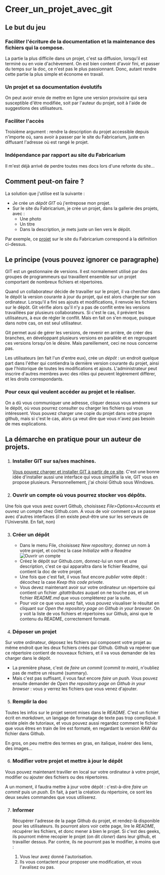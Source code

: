 # Creer_un_projet_avec_git
 ## Le but du jeu

### Faciliter l'écriture de la documentation et la maintenance des fichiers qui la compose. 
La partie la plus difficile dans un projet, c'est sa diffusion, lorsqu'il est terminé ou en voie d'achèvement. 
On est bien content d'avoir fini, et passer du temps sur la doc, ce n'est pas le plus passionnant. Donc, autant 
rendre cette partie la plus simple et économe en travail. 

### Un projet et sa documentation évolutifs
On peut avoir envie de mettre en ligne une version provisoire qui sera susceptible d'être modifiée, 
soit par l'auteur du projet, soit à l'aide de suggestions des utilisateurs. 

### Faciliter l'accès
Troisième argument : rendre la description du projet accessible depuis n'importe où, sans avoir à passer par le site du Fabricarium, 
juste en diffusant l'adresse où est rangé le projet. 

### Indépendance par rapport au site du Fabricarium
Il m'est déjà arrivé de perdre toutes mes docs lors d'une refonte du site...

## Comment peut-on faire ? 
La solution que j'utilise est la suivante : 
* Je crée un *dépôt GIT* où j'entrepose mon projet. 
* Sur le site du Fabricarium, je crée un projet, dans la gallerie des projets, avec : 
    * Une photo
    * Un titre
    * Dans la description, je mets juste un lien vers le dépôt.

Par exemple, ce [projet](https://fabricarium-fabmanager.polytech-lille.fr/#!/projects/martin-s-menace-un-puzzle-tres-enervant-a-decouper-au-laser) sur le site
du Fabricarium correspond à la définition ci-dessus.

## Le principe (vous pouvez ignorer ce paragraphe)

GIT est un gestionnaire de versions. Il est normalement utilisé par des groupes de programmeurs qui travaillent ensemble sur un projet comportant de nombreux fichiers et répertoires. 

Quand un collaborateur décide de travailler sur le projet, il va chercher dans le dépôt la version courante à jour du projet, qui est alors chargée sur son ordinateur. Lorsqu'il a fini ses ajouts et modifications, il renvoie les fichiers sur le dépôt. Git vérifie alors qu'il n'y a pas de conflit entre les versions travaillées par plusieurs collaborateurs. Si c'est le cas, il prévient les utilisateurs, à eux de régler le conflit. Mais en fait on s'en moque, puisque dans notre cas, on est seul utilisateur. 

Git permet ausi de gérer les versions, de revenir en arrière, de créer des branches, en développant plusieurs versions en parallèle et en regroupant ces versions lorsqu'on le désire. Mais pareillement, ceci ne nous concerne pas. 

 Les utilisateurs (en fait l'un d'entre eux), crée un *dépôt* : un endroit quelque part dans l'éther qui contiendra la dernière version courante du projet, ainsi que l'historique
de toutes les modifications et ajouts. L'administrateur peut inscrire d'autres membres avec des rôles qui peuvent légèrement différer, et les droits correspondants. 

### Pour ceux qui veulent accéder au projet et le réaliser.

On a dû vous communiquer une adresse, cliquer dessus vous aménera sur le dépôt, où vous pourrez consulter ou charger les fichiers qui vous intéressent. Vous pouvez charger une copie du projet 
dans votre propre github, mais si c'est le cas, alors ça veut dire que vous n'avez pas besoin de mes explications. 
 
## La démarche en pratique pour un  auteur de projets.
1. ### Installer GIT sur sa/ses machines. 
	[Vous pouvez charger et installer GIT à partir de ce site](https://git-scm.com/downloads). C'est une bonne idée d'installer aussi une interface qui vous simplifie la vie, 
GIT vous en propose plusieurs. Personnellement, j'ai choisi Github sous Windows. 

2. ### Ouvrir un compte où vous pourrez stocker vos dépôts.


Une fois que vous avez ouvert Github, choisissez _File>Options>Accounts_ et ouvrez un compte chez Github.com. A vous de voir comment ça se passe avec d'autres interfaces (il en existe peut-être une
sur les serveurs de l'Université. En fait, non)


3. ### Créer un dépôt

   * Dans le menu File, choisissez *New repository*, donnez un nom à votre projet, et cochez la case *Initialize with a Readme* ![Ouvrir un compte](https://github.com/francescodecomite/Creer_un_projet_avec_git/tree/main/images/newrep.jpg> "a title")
   * Créez le dépôt sur Github.com, donnez-lui un nom et une description, c'est ce qui apparaîtra dans le fichier Readme, qui contient la doc de votre projet. 
   * Une fois que c'est fait, il vous faut encore *publier* votre dépôt : décochez la case *Keep this code private*.
   * Vous devez maintenant avoir sur votre ordinateur un répertoire qui contient un fichier *.gitattributes* auquel on ne touche pas, et un fichier *README.md* que vous complèterez par la suite.
   * Pour voir ce que vous avez fait, vous pouvez visualiser le résultat en cliquant sur *Open the repository page on Github in your browser*. On y voit la liste de vos fichiers et répertoires sur  Github, ainsi que le contenu du README, correctement formaté. 

4. ### Déposer un projet

Sur votre ordinateur, déposez les fichiers qui composent votre projet au même endroit que les deux fichiers créés par Github.  Github va repérer que ce répertoire contient de nouveaux fichiers, et il va vous demander de les charger dans le dépôt.


   * La première phase, c'est de _faire un commit_ (*commit to main*), n'oubliez pas de mettre un résumé (summary). 
   * Mais c'est pas suffisant, il vous faut encore _faire un push_. Vous pouvez ensuite demander de *Open the repository page on Github in your browser* : vous y verrez les fichiers que vous venez d'ajouter. 


5. ### Remplir la doc

Toutes les infos sur le projet seront mises dans le *README*. C'est un fichier écrit en *markdown*, un langage de formatage de texte pas trop compliqué. Il existe plein de tutoriaux, et vous pouvez aussi regardez comment le fichier que vous êtres en train de lire est formaté, en regardant la version *RAW* du fichier dans Github. 

En gros, on peu mettre des termes en gras, en italique, insérer des liens, des images...

6. ### Modifier votre projet et mettre à jour le dépôt

Vous pouvez maintenant traviller en local sur votre ordinateur à votre projet, modifier ou ajouter des fichiers ou des répertoires.

A un moment, il faudra mettre à jour votre dépôt : c'est-à-dire _faire un commit_ puis un _push_. En fait, à part la création du répertoire, ce sont les deux seules commandes que vous utiliserez.

7. ### Informer

	Récupérer l'adresse de la page Github du projet, et rendez-là disponible pour les utilisateurs. Ils pourront alors voir cette page, lire le *README*, récupérer les fichiers, et donc
mener à bien le projet. Si c'est des geeks, ils pourront même recopier le projet (on dit *cloner*) dans leur github, et travailler dessus. Par contre, ils ne pourront pas le modifier, à moins que : 

   1. Vous leur avez donné l'autorisation.
   2. Ils vous contactent pour proposer une modification, et vous l'avalisez ou pas. 
	





